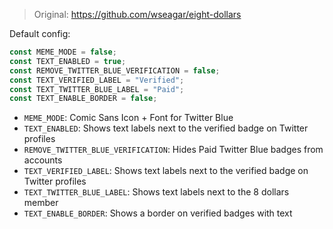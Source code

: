 > Original: https://github.com/wseagar/eight-dollars

Default config:

```js
const MEME_MODE = false;
const TEXT_ENABLED = true;
const REMOVE_TWITTER_BLUE_VERIFICATION = false;
const TEXT_VERIFIED_LABEL = "Verified";
const TEXT_TWITTER_BLUE_LABEL = "Paid";
const TEXT_ENABLE_BORDER = false;
```

* `MEME_MODE`: Comic Sans Icon + Font for Twitter Blue
* `TEXT_ENABLED`: Shows text labels next to the verified badge on Twitter profiles
* `REMOVE_TWITTER_BLUE_VERIFICATION`: Hides Paid Twitter Blue badges from accounts
* `TEXT_VERIFIED_LABEL`: Shows text labels next to the verified badge on Twitter profiles
* `TEXT_TWITTER_BLUE_LABEL`: Shows text labels next to the 8 dollars member
* `TEXT_ENABLE_BORDER`: Shows a border on verified badges with text
